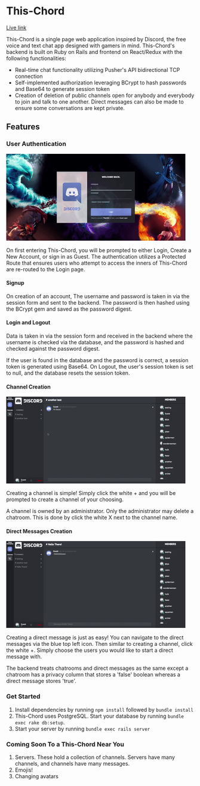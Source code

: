 # This-Chord

[Live link][heroku]

[heroku]: http://this-chord.herokuapp.com

This-Chord is a single page web application inspired by Discord, the free voice and text chat app designed with gamers in mind. This-Chord's backend is built on Ruby on Rails and frontend on React/Redux with the following functionalities:


  * Real-time chat functionality utilizing Pusher's API bidirectional TCP connection
  * Self-implemented authorization leveraging BCrypt to hash passwords and Base64 to generate session token
  * Creation of deletion of public channels open for anybody and everybody to join and talk to one another. Direct messages can also be made to ensure some conversations are kept private.

## Features

### User Authentication

![screenshot](./app/assets/images/auth.gif)

On first entering This-Chord, you will be prompted to either Login, Create a New Account, or sign in as Guest. The authentication utilizes a Protected Route that ensures users who attempt to access the inners of This-Chord are re-routed to the Login page.


#### Signup

On creation of an account, The username and password is taken in via the session form and sent to the backend. The password is then hashed using the BCrypt gem and saved as the password digest.

#### Login and Logout

Data is taken in via the session form and received in the backend where the username is checked via the database, and the password is hashed and checked against the password digest.

If the user is found in the database and the password is correct, a session token is generated using Base64. On Logout, the user's session token is set to null, and the database resets the session token.

#### Channel Creation

![screenshot](./app/assets/images/create_channel.gif)

Creating a channel is simple! Simply click the white + and you will be prompted to create a channel of your choosing.

A channel is owned by an administrator. Only the administrator may delete a chatroom. This is done by click the white X next to the channel name.

#### Direct Messages Creation

![screenshot](./app/assets/images/create_dm.gif)

Creating a direct message is just as easy! You can navigate to the direct messages via the blue top left icon. Then similar to creating a channel, click the white +. Simply choose the users you would like to start a direct message with.

The backend treats chatrooms and direct messages as the same except a chatroom has a privacy column that stores a 'false' boolean whereas a direct message stores 'true'.

### Get Started

1. Install dependencies by running `npm install` followed by `bundle install`
2. This-Chord uses PostgreSQL. Start your database by running `bundle exec rake db:setup`.
3. Start your server by running `bundle exec rails server`


### Coming Soon To a This-Chord Near You

1. Servers. These hold a collection of channels. Servers have many channels, and channels have many messages.
2. Emojis!
3. Changing avatars
